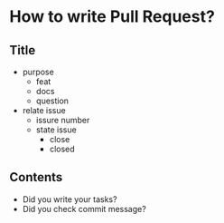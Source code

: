# How to write Pull Request?

## Title

 - purpose
    - feat
    - docs
    - question
 - relate issue
    - issure number
    - state issue
        - close
        - closed
        

## Contents

 - Did you write your tasks?
 - Did you check commit message?